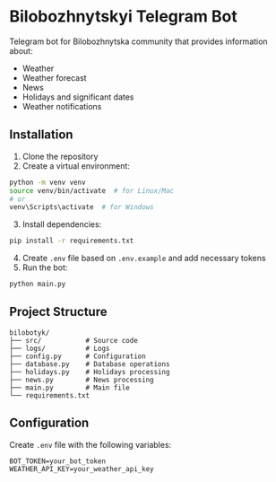 # Bilobozhnytskyi Telegram Bot

Telegram bot for Bilobozhnytska community that provides information about:
- Weather
- Weather forecast
- News
- Holidays and significant dates
- Weather notifications

## Installation

1. Clone the repository
2. Create a virtual environment:
```bash
python -m venv venv
source venv/bin/activate  # for Linux/Mac
# or
venv\Scripts\activate  # for Windows
```
3. Install dependencies:
```bash
pip install -r requirements.txt
```
4. Create `.env` file based on `.env.example` and add necessary tokens
5. Run the bot:
```bash
python main.py
```

## Project Structure

```
bilobotyk/
├── src/           # Source code
├── logs/          # Logs
├── config.py      # Configuration
├── database.py    # Database operations
├── holidays.py    # Holidays processing
├── news.py        # News processing
├── main.py        # Main file
└── requirements.txt
```

## Configuration

Create `.env` file with the following variables:
```
BOT_TOKEN=your_bot_token
WEATHER_API_KEY=your_weather_api_key
``` 